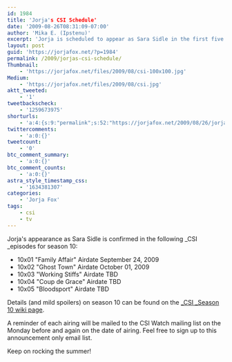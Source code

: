 ```yaml
---
id: 1984
title: 'Jorja's CSI Schedule'
date: '2009-08-26T08:31:09-07:00'
author: 'Mika E. (Ipstenu)'
excerpt: 'Jorja is scheduled to appear as Sara Sidle in the first five episodes of Season 10.'
layout: post
guid: 'https://jorjafox.net/?p=1984'
permalink: /2009/jorjas-csi-schedule/
Thumbnail:
    - 'https://jorjafox.net/files/2009/08/csi-100x100.jpg'
Medium:
    - 'https://jorjafox.net/files/2009/08/csi.jpg'
aktt_tweeted:
    - '1'
tweetbackscheck:
    - '1259673975'
shorturls:
    - 'a:4:{s:9:"permalink";s:52:"https://jorjafox.net/2009/08/26/jorjas-csi-schedule/";s:7:"tinyurl";s:26:"http://tinyurl.com/yh29okj";s:4:"isgd";s:18:"http://is.gd/52Wlr";s:5:"bitly";s:19:"http://bit.ly/4cDNr";}'
twittercomments:
    - 'a:0:{}'
tweetcount:
    - '0'
btc_comment_summary:
    - 'a:0:{}'
btc_comment_counts:
    - 'a:0:{}'
astra_style_timestamp_css:
    - '1634381307'
categories:
    - 'Jorja Fox'
tags:
    - csi
    - tv
---
```


Jorja's appearance as Sara Sidle is confirmed in the following _CSI _episodes for season 10:
<ul>
	<li>10x01 "Family Affair" Airdate September 24, 2009</li>
	<li>10x02 "Ghost Town" Airdate October 01, 2009</li>
 	<li>10x03 "Working Stiffs" Airdate TBD</li>
 	<li>10x04 "Coup de Grace" Airdate TBD</li>
 	<li>10x05 "Bloodsport" Airdate TBD</li>
</ul>

Details (and mild spoilers) on season 10 can be found on the <a href="https://jorjafox.net/wiki/CSI:_Crime_Scene_Investigation_%28season_10%29">_CSI _Season 10 wiki page</a>.

A reminder of each airing will be mailed to the CSI Watch mailing list on the Monday before and again on the date of airing. Feel free to sign up to this announcement only email list.

Keep on rocking the summer!
